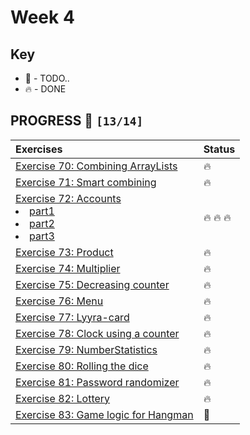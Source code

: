 # Week 4

## Key

*   🚧 - TODO..
*   🔥 - DONE

## PROGRESS 🚀 `[13/14]`

| Exercises  | Status    |
| :------------- | :------------- |
| [Exercise 70: Combining ArrayLists](./Exercise70/CombiningArrayLists.java) | 🔥 |
| [Exercise 71: Smart combining](./Exercise71/SmartCombining.java) | 🔥 |
| [Exercise 72: Accounts](./Exercise72/) <li>[part1](./Exercise72/ex72-1/Account.java)</li><li>[part2](./Exercise72/ex72-2/Account.java)</li><li>[part3](./Exercise72/ex72-3/Account.java)</li> | 🔥 🔥 🔥 |
| [Exercise 73: Product](./Exercise73/Product.java) | 🔥 |
| [Exercise 74: Multiplier](./Exercise74/Multiplier.java) | 🔥 |
| [Exercise 75: Decreasing counter](./Exercise75/DecreasingCounter.java) | 🔥 |
| [Exercise 76: Menu](./Exercise76/Menu.java) | 🔥 |
| [Exercise 77: Lyyra-card](./Exercise77/LyyraCard.java) | 🔥 |
| [Exercise 78: Clock using a counter](./Exercise78/BoundedCounter.java) | 🔥 |
| [Exercise 79: NumberStatistics](./Exercise79/NumberStatistics.java) | 🔥 |
| [Exercise 80: Rolling the dice](./Exercise80/Dice.java) | 🔥 |
| [Exercise 81: Password randomizer](./Exercise81/PasswordRandomizer.java) | 🔥 |
| [Exercise 82: Lottery](./Exercise82/LotteryNumbers.java) | 🔥 |
| [Exercise 83: Game logic for Hangman](./Exercise83/.java) | 🚧 |
